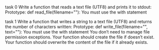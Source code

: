 task 0
Write a function that reads a text file (UTF8) and prints it to stdout:
      Prototype: def read_file(filename=""):
      You must use the with statement

task 1
Write a function that writes a string to a text file (UTF8) and returns the number of characters written:
       Prototype: def write_file(filename="", text=""):
       You must use the with statement
       You don’t need to manage file permission exceptions.
       Your function should create the file if doesn’t exist.
       Your function should overwrite the content of the file if it already exists.
